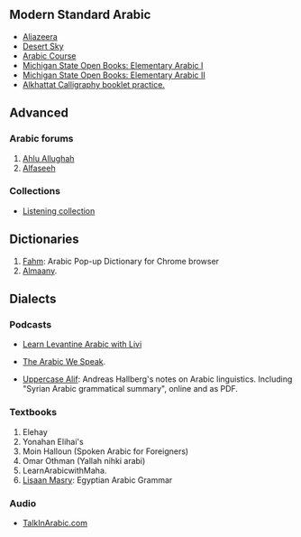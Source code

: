 

## Modern Standard Arabic

* [Aljazeera](https://learning.aljazeera.net/en)
* [Desert Sky](https://arabic.desert-sky.net)
* [Arabic Course](http://www.arabic-course.com)
* [Michigan State Open Books: Elementary Arabic I](https://openbooks.lib.msu.edu/arb101/)
* [Michigan State Open Books: Elementary Arabic II](https://openbooks.lib.msu.edu/elemarabicll/)
* [Alkhattat Calligraphy booklet practice.](https://www.alkhattat.net/booklets)

## Advanced

### Arabic forums

1. [Ahlu Allughah](https://www.ahlalloghah.com)
2. [Alfaseeh](https://www.alfaseeh.com)

### Collections

* [Listening collection](https://www.mezzoguild.com/best-arabic-listening-resources/)

## Dictionaries

1. [Fahm](https://github.com/malikolivier/fahm): Arabic Pop-up Dictionary for Chrome browser
2. [Almaany](https://www.almaany.com).

## Dialects

### Podcasts

 * [Learn Levantine Arabic with Livi](https://anchor.fm/olivia-furber)
 * [The Arabic We Speak](https://thearabicwespeak.com).

 * [Uppercase Alif](http://andreasmhallberg.github.io/): Andreas Hallberg's notes on Arabic linguistics.
    Including "Syrian Arabic grammatical summary", online and as PDF.

### Textbooks

1. Elehay
2. Yonahan Elihai's 
3. Moin Halloun (Spoken Arabic for Foreigners) 
4.  Omar Othman (Yallah nihki arabi)
5. LearnArabicwithMaha.
6. [Lisaan Masry](https://eu.lisaanmasry.org/grammar/introduction.html): Egyptian Arabic Grammar

### Audio

 * [TalkInArabic.com](https://www.talkinarabic.com)

